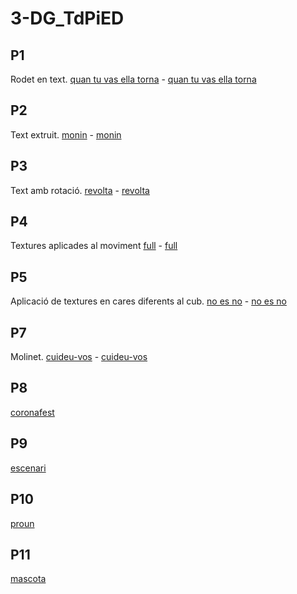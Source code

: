 # 3-DG_TdPiED
##   P1
Rodet en text. [quan tu vas ella torna](p1_claudia.gif) - [quan tu vas ella torna](p1_claudia.mp4)

##   P2
Text extruit. [monin](p2_claudia.gif) - [monin](p2_claudia.mp4)

##   P3
Text amb rotació. [revolta](p3_claudia.gif) - [revolta](p3_claudia.mp4)

##   P4
Textures aplicades al moviment [full](p4_claudia.gif) - [full](p4_claudia.mp4)

##   P5
Aplicació de textures en cares diferents al cub. [no es no](p5_claudia.gif) - [no es no](p5_claudia.mp4)

##   P7 
Molinet. [cuideu-vos](p7_claudia.gif) - [cuideu-vos](p7_claudia.mp4)

##   P8
[coronafest](p8_claudia.jpg) 

##   P9
[escenari](p9_claudia.jpg)

##   P10
[proun](p10_claudia.jpg)

##   P11
[mascota](p11_claudia.jpg)
